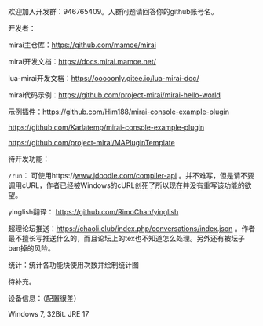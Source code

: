 欢迎加入开发群：946765409。入群问题请回答你的github账号名。

开发者：

mirai主仓库：https://github.com/mamoe/mirai

mirai开发文档：https://docs.mirai.mamoe.net/

lua-mirai开发文档：https://ooooonly.gitee.io/lua-mirai-doc/

mirai代码示例：https://github.com/project-mirai/mirai-hello-world

示例插件：https://github.com/Him188/mirai-console-example-plugin

https://github.com/Karlatemp/mirai-console-example-plugin

https://github.com/project-mirai/MAPluginTemplate

待开发功能：

`/run`： 可使用https://www.jdoodle.com/compiler-api 。并不难写，但是请不要调用cURL，作者已经被Windows的cURL创死了所以现在并没有重写该功能的欲望。

yinglish翻译： https://github.com/RimoChan/yinglish

超理论坛推送：https://chaoli.club/index.php/conversations/index.json 。作者最不擅长写推送什么的，而且论坛上的tex也不知道怎么处理。另外还有被坛子ban掉的风险。

统计：统计各功能块使用次数并绘制统计图

待补充。

设备信息：（配置很差）

Windows 7, 32Bit. JRE 17
